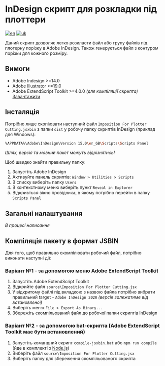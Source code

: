 # InDesign скрипт для розкладки під плоттери
[![en](https://img.shields.io/badge/language-english-red?style=for-the-badge)](readme.md)
[![uk](https://img.shields.io/badge/%D0%BC%D0%BE%D0%B2%D0%B0-%D1%83%D0%BA%D1%80%D0%B0%D1%97%D0%BD%D1%81%D1%8C%D0%BA%D0%B0-yellow?style=for-the-badge)](readme-uk.md)

Даний скрипт дозволяє легко розкласти файл або групу файлів під плотерну порізку в Adobe InDesign. Також генерується файл з контуром порізки для кожного розміру.

## Вимоги

* Adobe Indesign >=14.0
* Adobe Illustrator >=19.0
* Adobe ExtendScript Toolkit >=4.0.0 *(для компіляції скрипта)* [Завантажити](https://github.com/Adobe-CEP/CEP-Resources/tree/master/ExtendScript-Toolkit)

## Інсталяція

Потрібно лише скопіювати наступний файл `Imposition For Plotter Cutting.jsxbin` з папки `dist` у робочу папку скриптів InDesign (приклад для Windows):

```bash
%APPDATA%\Adobe\InDesign\Version 15.0\en_GB\Scripts\Scripts Panel
```

*Шлях, версія та мовний пакет можуть відрізнятись!*

Щоб швидко знайти правильну папку:

1. Запустіть Adobe InDesign
2. Активуйте панель скриптів: `Window > Utilities > Scripts`
3. В списку виберіть папку `Users`
4. В контекстному меню виберіть пункт `Reveal in Explorer`
5. Відкриється вікно провідника, в якому потрібно перейти в папку `Scripts Panel`

## Загальні налаштування

*В процесі написання*

## Компіляція пакету в формат JSBIN

Для того, щоб правильно скомпілювати робочий файл, потрібно виконати наступні дії:

### Варіант №1 - за допомогою меню Adobe ExtendScript Toolkit

1. Запустіть Adobe ExtendScript Toolkit
2. Відкрийте файл `source\Imposition For Plotter Cutting.jsx`
3. У відкритому файлі під вкладкою з назвою файла потрібно вибрати правильний target - `Adobe InDesign 2020` *(версія залежатиме від встановленої)*
4. Виберіть меню `File > Export As Binary...`
5. Збережіть скомпільований файл до робочої папки скриптів InDesign

### Варіант №2 - за допомогою bat-скрипта (Adobe ExtendScript Toolkit має бути встановлений)

1. Запустіть командний скрипт `compile-jsxbin.bat` або `npm run compile` (йде в комплекті з [Node.js](https://nodejs.org/))
2. Виберіть файл `source\Imposition For Plotter Cutting.jsx`
3. Виберіть папку для збереження скомпільованого скрипта